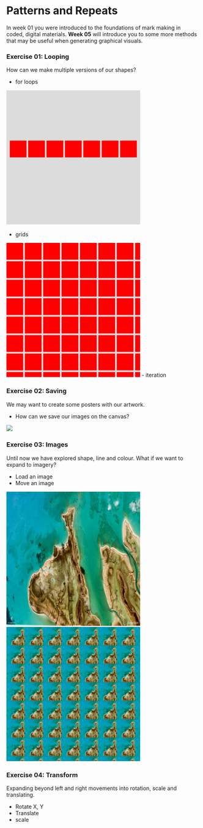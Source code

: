 # Patterns and Repeats

In week 01 you were introduced to the foundations of mark making in coded, digital materials.
**Week 05** will introduce you to some more methods that may be useful when generating graphical visuals.

### Exercise 01: Looping
How can we make multiple versions of our shapes?

- for loops
<img src="https://github.com/j3nsykes/Images/blob/master/myCanvas06.jpg" width="350">

- grids
<img src="https://github.com/j3nsykes/Images/blob/master/myCanvas07.jpg" width="350">
- iteration


### Exercise 02: Saving
We may want to create some posters with our artwork.
- How can we save our images on the canvas?
<img src="https://github.com/j3nsykes/Images/blob/master/saveImage.jpg" width="350">

### Exercise 03: Images
Until now we have explored shape, line and colour. What if we want to expand to imagery?

- Load an image
- Move an image
<img src="https://github.com/j3nsykes/Images/blob/master/myCanvas08.jpg" width="350">
<img src="https://github.com/j3nsykes/Images/blob/master/myCanvas09.jpg" width="350">

### Exercise 04: Transform
Expanding beyond left and right movements into rotation, scale and translating.

- Rotate X, Y
- Translate
- scale
